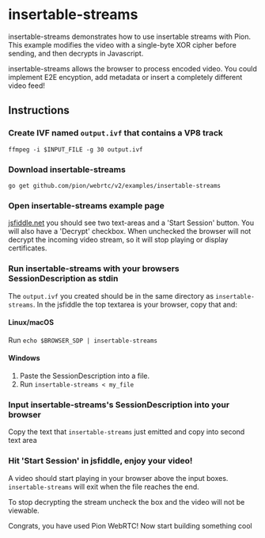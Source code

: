 # insertable-streams
insertable-streams demonstrates how to use insertable streams with Pion.
This example modifies the video with a single-byte XOR cipher before sending, and then
decrypts in Javascript.

insertable-streams allows the browser to process encoded video. You could implement
E2E encyption, add metadata or insert a completely different video feed!

## Instructions
### Create IVF named `output.ivf` that contains a VP8 track
```
ffmpeg -i $INPUT_FILE -g 30 output.ivf
```

### Download insertable-streams
```
go get github.com/pion/webrtc/v2/examples/insertable-streams
```

### Open insertable-streams example page
[jsfiddle.net](https://jsfiddle.net/z7ms3u5r/) you should see two text-areas and a 'Start Session' button. You will also have a 'Decrypt' checkbox.
When unchecked the browser will not decrypt the incoming video stream, so it will stop playing or display certificates.

### Run insertable-streams with your browsers SessionDescription as stdin
The `output.ivf` you created should be in the same directory as `insertable-streams`. In the jsfiddle the top textarea is your browser, copy that and:

#### Linux/macOS
Run `echo $BROWSER_SDP | insertable-streams`
#### Windows
1. Paste the SessionDescription into a file.
1. Run `insertable-streams < my_file`

### Input insertable-streams's SessionDescription into your browser
Copy the text that `insertable-streams` just emitted and copy into second text area

### Hit 'Start Session' in jsfiddle, enjoy your video!
A video should start playing in your browser above the input boxes. `insertable-streams` will exit when the file reaches the end.

To stop decrypting the stream uncheck the box and the video will not be viewable.

Congrats, you have used Pion WebRTC! Now start building something cool
